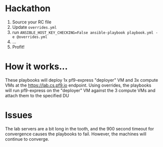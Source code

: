 # Hackathon

1. Source your RC file
2. Update `overrides.yml`
3. run `ANSIBLE_HOST_KEY_CHECKING=False ansible-playbook playbook.yml -e @overrides.yml`
4. ...
5. Profit!

# How it works...

These playbooks will deploy 1x pf9-express "deployer" VM and 3x compute VMs at the
https://lab.cs.pf9.io endpoint. Using overrides, the playbooks will run pf9-express
on the "deployer" VM against the 3 compute VMs and attach them to the specified DU

# Issues

The lab servers are a bit long in the tooth, and the 900 second timeout for convergence
causes the playbooks to fail. However, the machines will continue to converge.


